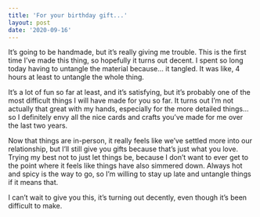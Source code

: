```yaml
---
title: 'For your birthday gift...'
layout: post
date: '2020-09-16'
---
```


It’s going to be handmade, but it’s really giving me trouble. This is the first time I’ve made this thing, so hopefully it turns out decent. I spent so long today having to untangle the material because… it tangled. It was like, 4 hours at least to untangle the whole thing. 

It’s a lot of fun so far at least, and it’s satisfying, but it’s probably one of the most difficult things I will have made for you so far. It turns out I’m not actually that great with my hands, especially for the more detailed things… so I definitely envy all the nice cards and crafts you’ve made for me over the last two years.

Now that things are in-person, it really feels like we’ve settled more into our relationship, but I’ll still give you gifts because that’s just what you love. Trying my best not to just let things be, because I don’t want to ever get to the point where it feels like things have also simmered down. Always hot and spicy is the way to go, so I’m willing to stay up late and untangle things if it means that. 

I can’t wait to give you this, it’s turning out decently, even though it’s been difficult to make.